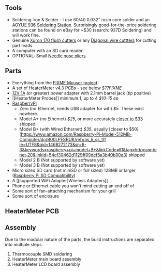 ## Tools

* Soldering Iron & Solder - I use 60/40 0.032” rosin core solder and an [AOYUE 936 Soldering Station](http://www.amazon.com/gp/product/B000VINMRO/ref=as_li_ss_tl?ie=UTF8&camp=1789&creative=390957&creativeASIN=B000VINMRO&linkCode=as2&tag=httpcapnbrnet-20). Surprisingly good-for-the-price soldering stations can be found on eBay for ~$30 (search: 937D Soldering) and will work fine.
* Genuine [Xuron 170 flush cutters](https://www.amazon.com/gp/product/B000IBSFAI/ref=as_li_ss_tl?ie=UTF8&psc=1&linkCode=ll1&tag=httpcapnbrnet-20&linkId=ef9c999ff77826d504b1223660ae0901) or any [Diagonal wire cuttters](https://www.amazon.com/dp/B0002BBZ4M/ref=as_li_ss_til?tag=httpcapnbrnet-20&camp=0&creative=0&linkCode=as4&creativeASIN=B0002BBZ4M&adid=1H33ADCNJ0HZ81ZGTBCX&) for cutting part leads
* A computer with an SD card reader
* OPTIONAL: Small [Needle nose pliers](https://www.amazon.com/dp/B004UNFPZS/ref=as_li_ss_til?tag=httpcapnbrnet-20&camp=0&creative=0&linkCode=as4&creativeASIN=B004UNFPZS&adid=1NE6M88FKG6Z48WWHK7C&)

## Parts

* Everything from the [FIXME Mouser project](FIXME)
* A set of HeaterMeter v4.3 PCBs - see below *$??FIXME*
* [12V 1A](http://www.amazon.com/s/ref=as_li_ss_tl?_encoding=UTF8&camp=1789&creative=390957&field-keywords=12v%20regulated%202.1mm&linkCode=ur2&rh=n%3A172282%2Ck%3A12v%20regulated%202.1mm&tag=httpcapnbrnet-20&url=search-alias%3Delectronics&linkId=DIH3GSYISX224HCY) (or greater) power adapter with 2.1mm barrel jack (tip positive) 
* [[HeaterMeter Probes]] minimum 1, up to 4 *$10-15 ea*
* [RaspberryPi](http://www.raspberrypi.org/)
  * Zero (no Ethernet, needs USB adapter for wifi) *$5*. These exist nowhere.
  * Model A+ (no Ethernet) *$25*, or more accurately [closer to $33](https://www.amazon.com/Raspberry-PI-Model-A-256M/dp/B01CEATZTU/ref=as_li_ss_tl?ie=UTF8&qid=1468272135&sr=8-3&keywords=raspberry+pi+model+A+&linkCode=ll1&tag=httpcapnbrnet-20&linkId=5ebd85b16637b4d81ce0d1655085843b) shipped
  * Model B+ (with Wired Ethernet) *$35*, usually [closer to $50] (https://www.amazon.com/Raspberry-Pi-Model-512MB-Computer/dp/B00LPESRUK/ref=as_li_ss_tl?ie=UTF8&qid=1468272173&sr=8-3&keywords=raspberry+pi+model+B+&linkCode=ll1&tag=httpcapnbrnet-20&linkId=54cf30462d1129ff09dcf5a3b40b00e3) shipped
  * Model 2 B (Not supported by software yet)
  * Model 3 B (Not supported by software yet)
* Micro sized SD card (not miniSD or full sized) 128MB or larger ([Raspberry Pi SD Compatibility](http://www.raspberry-pi.co.uk/2012/06/07/compatible-sd-cards/))
* A [[supported WiFi Adapter|Wireless Adapters]]
* Phone or Ethernet cable you won't mind cutting an end off of
* Some sort of fan-attaching mechanism for your grill
* Some sort of enclosure

## HeaterMeter PCB

## Assembly

Due to the modular nature of the parts, the build instructions are separated into multiple steps.

1. Thermocouple SMD soldering
1. HeaterMeter main board assembly
1. HeaterMeter LCD board assembly
